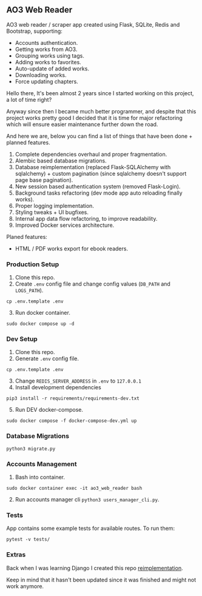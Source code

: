 ## AO3 Web Reader

AO3 web reader / scraper app created using Flask, SQLite, Redis and Bootstrap, supporting:
- Accounts authentication.
- Getting works from AO3.
- Grouping works using tags.
- Adding works to favorites.
- Auto-update of added works.
- Downloading works.
- Force updating chapters.


Hello there, It's been almost 2 years since I started working on this project, a lot of time right?

Anyway since then I became much better programmer, and despite that this project works pretty good 
I decided that it is time for major refactoring which will ensure easier maintenance further down the road.

And here we are, below you can find a list of things that have been done + planned features.

1. Complete dependencies overhaul and proper fragmentation.
2. Alembic based database migrations.
3. Database reimplementation (replaced Flask-SQLAlchemy with sqlalchemy) + custom pagination
(since sqlalchemy doesn't support page base pagination).
4. New session based authentication system (removed Flask-Login).
5. Background tasks refactoring (dev mode app auto reloading finally works).
6. Proper logging implementation.
7. Styling tweaks + UI bugfixes.
8. Internal app data flow refactoring, to improve readability.
9. Improved Docker services architecture.

Planed features:
- HTML / PDF works export for ebook readers.


### Production Setup
1. Clone this repo.
2. Create `.env` config file and change config values (`DB_PATH` and `LOGS_PATH`).
```
cp .env.template .env
```
3. Run docker container.
```
sudo docker compose up -d
```

### Dev Setup
1. Clone this repo.
2. Generate `.env` config file.
```
cp .env.template .env
```
3. Change `REDIS_SERVER_ADDRESS` in `.env` to `127.0.0.1`
4. Install development dependencies 
```
pip3 install -r requirements/requirements-dev.txt
```
5. Run DEV docker-compose.
```
sudo docker compose -f docker-compose-dev.yml up
```


### Database Migrations
```
python3 migrate.py
```


### Accounts Management
1. Bash into container.
```
sudo docker container exec -it ao3_web_reader bash
```
2. Run accounts manager cli `python3 users_manager_cli.py`.


### Tests
App contains some example tests for available routes. To run them:
```
pytest -v tests/
```


### Extras
Back when I was learning Django I created this repo [reimplementation](https://github.com/zNitche/ao3-web-reader-django).

Keep in mind that it hasn't been updated since it was finished and might not work anymore.
